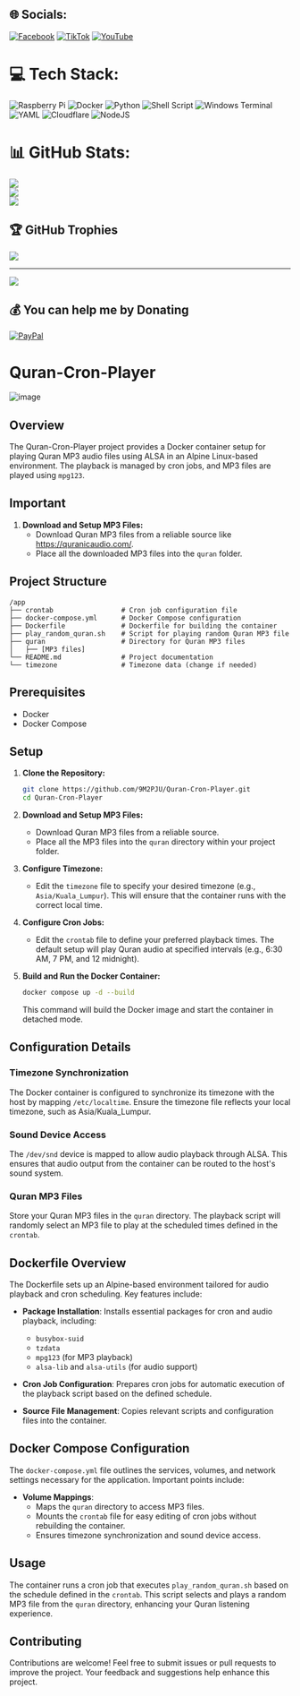 
## 🌐 Socials:
[![Facebook](https://img.shields.io/badge/Facebook-%231877F2.svg?logo=Facebook&logoColor=white)](https://facebook.com/https://www.facebook.com/faizul.9m2pju) [![TikTok](https://img.shields.io/badge/TikTok-%23000000.svg?logo=TikTok&logoColor=white)](https://tiktok.com/@9m2pju) [![YouTube](https://img.shields.io/badge/YouTube-%23FF0000.svg?logo=YouTube&logoColor=white)](https://youtube.com/@http://www.youtube.com/@9m2pju) 

# 💻 Tech Stack:
![Raspberry Pi](https://img.shields.io/badge/-RaspberryPi-C51A4A?style=for-the-badge&logo=Raspberry-Pi) ![Docker](https://img.shields.io/badge/docker-%230db7ed.svg?style=for-the-badge&logo=docker&logoColor=white) ![Python](https://img.shields.io/badge/python-3670A0?style=for-the-badge&logo=python&logoColor=ffdd54) ![Shell Script](https://img.shields.io/badge/shell_script-%23121011.svg?style=for-the-badge&logo=gnu-bash&logoColor=white) ![Windows Terminal](https://img.shields.io/badge/Windows%20Terminal-%234D4D4D.svg?style=for-the-badge&logo=windows-terminal&logoColor=white) ![YAML](https://img.shields.io/badge/yaml-%23ffffff.svg?style=for-the-badge&logo=yaml&logoColor=151515) ![Cloudflare](https://img.shields.io/badge/Cloudflare-F38020?style=for-the-badge&logo=Cloudflare&logoColor=white) ![NodeJS](https://img.shields.io/badge/node.js-6DA55F?style=for-the-badge&logo=node.js&logoColor=white)
# 📊 GitHub Stats:
![](https://github-readme-stats.vercel.app/api?username=9M2PJU&theme=dark&hide_border=false&include_all_commits=false&count_private=false)<br/>
![](https://github-readme-streak-stats.herokuapp.com/?user=9M2PJU&theme=dark&hide_border=false)<br/>
![](https://github-readme-stats.vercel.app/api/top-langs/?username=9M2PJU&theme=dark&hide_border=false&include_all_commits=false&count_private=false&layout=compact)

## 🏆 GitHub Trophies
![](https://github-profile-trophy.vercel.app/?username=9M2PJU&theme=radical&no-frame=false&no-bg=true&margin-w=4)

---
[![](https://visitcount.itsvg.in/api?id=9M2PJU&icon=0&color=0)](https://visitcount.itsvg.in)

  ## 💰 You can help me by Donating
  [![PayPal](https://img.shields.io/badge/PayPal-00457C?style=for-the-badge&logo=paypal&logoColor=white)](https://paypal.me/9m2pju) 

  
<!-- Proudly created with GPRM ( https://gprm.itsvg.in ) -->

# Quran-Cron-Player

![image](https://github.com/user-attachments/assets/37e99bbb-83eb-4683-84b1-e6e10d663a5f)


## Overview

The Quran-Cron-Player project provides a Docker container setup for playing Quran MP3 audio files using ALSA in an Alpine Linux-based environment. The playback is managed by cron jobs, and MP3 files are played using `mpg123`.

## Important

1. **Download and Setup MP3 Files:**
   - Download Quran MP3 files from a reliable source like https://quranicaudio.com/.
   - Place all the downloaded MP3 files into the `quran` folder.

## Project Structure

```
/app
├── crontab                 # Cron job configuration file
├── docker-compose.yml      # Docker Compose configuration
├── Dockerfile              # Dockerfile for building the container
├── play_random_quran.sh    # Script for playing random Quran MP3 file
├── quran                   # Directory for Quran MP3 files
│   ├── [MP3 files]
└── README.md               # Project documentation
└── timezone                # Timezone data (change if needed)
```

## Prerequisites

- Docker
- Docker Compose

## Setup

1. **Clone the Repository:**

   ```sh
   git clone https://github.com/9M2PJU/Quran-Cron-Player.git
   cd Quran-Cron-Player
   ```

2. **Download and Setup MP3 Files:**
   - Download Quran MP3 files from a reliable source.
   - Place all the MP3 files into the `quran` directory within your project folder.

3. **Configure Timezone:**
   - Edit the `timezone` file to specify your desired timezone (e.g., `Asia/Kuala_Lumpur`). This will ensure that the container runs with the correct local time.

4. **Configure Cron Jobs:**
   - Edit the `crontab` file to define your preferred playback times. The default setup will play Quran audio at specified intervals (e.g., 6:30 AM, 7 PM, and 12 midnight).

5. **Build and Run the Docker Container:**

   ```sh
   docker compose up -d --build
   ```

   This command will build the Docker image and start the container in detached mode.

## Configuration Details

### Timezone Synchronization
The Docker container is configured to synchronize its timezone with the host by mapping `/etc/localtime`. Ensure the timezone file reflects your local timezone, such as Asia/Kuala_Lumpur.

### Sound Device Access
The `/dev/snd` device is mapped to allow audio playback through ALSA. This ensures that audio output from the container can be routed to the host's sound system.

### Quran MP3 Files
Store your Quran MP3 files in the `quran` directory. The playback script will randomly select an MP3 file to play at the scheduled times defined in the `crontab`.

## Dockerfile Overview

The Dockerfile sets up an Alpine-based environment tailored for audio playback and cron scheduling. Key features include:

- **Package Installation**: Installs essential packages for cron and audio playback, including:
  - `busybox-suid`
  - `tzdata`
  - `mpg123` (for MP3 playback)
  - `alsa-lib` and `alsa-utils` (for audio support)
  
- **Cron Job Configuration**: Prepares cron jobs for automatic execution of the playback script based on the defined schedule.

- **Source File Management**: Copies relevant scripts and configuration files into the container.

## Docker Compose Configuration

The `docker-compose.yml` file outlines the services, volumes, and network settings necessary for the application. Important points include:

- **Volume Mappings**:
  - Maps the `quran` directory to access MP3 files.
  - Mounts the `crontab` file for easy editing of cron jobs without rebuilding the container.
  - Ensures timezone synchronization and sound device access.

## Usage

The container runs a cron job that executes `play_random_quran.sh` based on the schedule defined in the `crontab`. This script selects and plays a random MP3 file from the `quran` directory, enhancing your Quran listening experience.

## Contributing

Contributions are welcome! Feel free to submit issues or pull requests to improve the project. Your feedback and suggestions help enhance this project.
